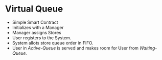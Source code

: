# Virtual Queue

- Simple Smart Contract
- Initializes with a Manager
- Manager assigns Stores
- User registers to the System.
- System allots store queue order in FIFO.
- User in _Active-Queue_ is served and makes room for User from _Waiting-Queue_.
